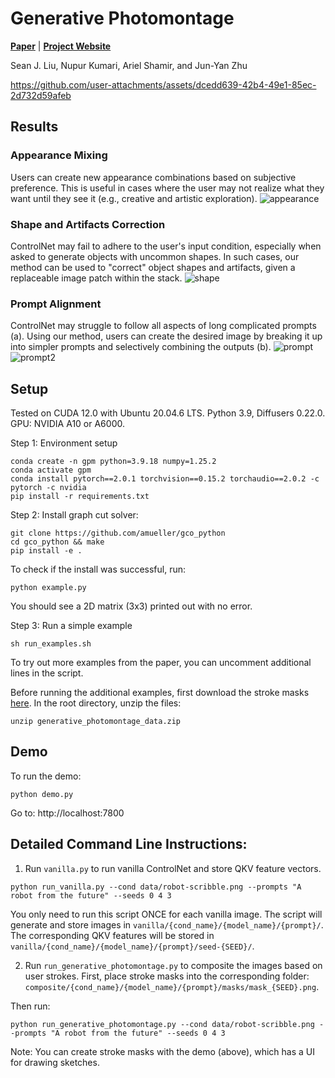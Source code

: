 # Generative Photomontage
[**Paper**](https://arxiv.org/abs/2408.07116) | [**Project Website**](https://lseancs.github.io/generativephotomontage/)

Sean J. Liu, Nupur Kumari, Ariel Shamir, and Jun-Yan Zhu

https://github.com/user-attachments/assets/dcedd639-42b4-49e1-85ec-2d732d59afeb

## Results
### Appearance Mixing
Users can create new appearance combinations based on subjective preference. This is useful in cases where the user may not realize what they want until they see it (e.g., creative and artistic exploration).
![appearance](https://lseancs.github.io/generativephotomontage/images/appearance.jpg)

### Shape and Artifacts Correction
ControlNet may fail to adhere to the user's input condition, especially when asked to generate objects with uncommon shapes. In such cases, our method can be used to "correct" object shapes and artifacts, given a replaceable image patch within the stack.
![shape](https://lseancs.github.io/generativephotomontage/images/shape.jpg)

### Prompt Alignment
ControlNet may struggle to follow all aspects of long complicated prompts (a).
Using our method, users can create the desired image by breaking it up into simpler prompts and selectively combining the outputs (b).
![prompt](https://lseancs.github.io/generativephotomontage/images/prompt1.jpg)
![prompt2](https://lseancs.github.io/generativephotomontage/images/prompt2.jpg)


## Setup

Tested on CUDA 12.0 with Ubuntu 20.04.6 LTS. 
Python 3.9, Diffusers 0.22.0. GPU: NVIDIA A10 or A6000.

Step 1: Environment setup
```
conda create -n gpm python=3.9.18 numpy=1.25.2
conda activate gpm
conda install pytorch==2.0.1 torchvision==0.15.2 torchaudio==2.0.2 -c pytorch -c nvidia
pip install -r requirements.txt
```

Step 2: Install graph cut solver:
```
git clone https://github.com/amueller/gco_python
cd gco_python && make
pip install -e .
```

To check if the install was successful, run:
```
python example.py 
```
You should see a 2D matrix (3x3) printed out with no error.

Step 3: Run a simple example
```
sh run_examples.sh 
```
To try out more examples from the paper, you can uncomment additional lines in the script. 

Before running the additional examples, first download the stroke masks [here](https://drive.google.com/file/d/1IkDyBfyfMxi9Qj_U9asNnJknibrPqkKL/view?usp=sharing).
In the root directory, unzip the files:
```
unzip generative_photomontage_data.zip
```

## Demo

To run the demo:
```
python demo.py
```
Go to: http://localhost:7800

## Detailed Command Line Instructions:
1. Run `vanilla.py` to run vanilla ControlNet and store QKV feature vectors.
```
python run_vanilla.py --cond data/robot-scribble.png --prompts "A robot from the future" --seeds 0 4 3
```
You only need to run this script ONCE for each vanilla image.
The script will generate and store images in `vanilla/{cond_name}/{model_name}/{prompt}/`.
The corresponding QKV features will be stored in `vanilla/{cond_name}/{model_name}/{prompt}/seed-{SEED}/`.

2. Run `run_generative_photomontage.py` to composite the images based on user strokes.
First, place stroke masks into the corresponding folder: `composite/{cond_name}/{model_name}/{prompt}/masks/mask_{SEED}.png`. 

Then run:
```
python run_generative_photomontage.py --cond data/robot-scribble.png --prompts "A robot from the future" --seeds 0 4 3
```
Note: You can create stroke masks with the demo (above), which has a UI for drawing sketches.
